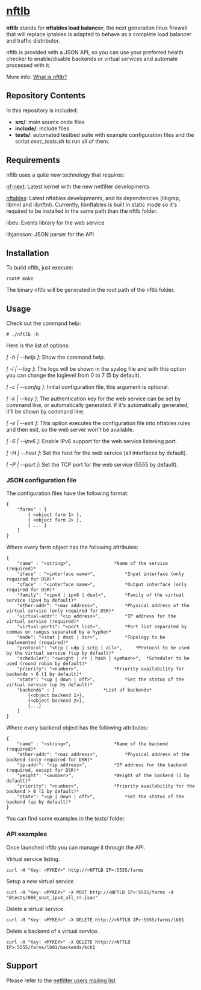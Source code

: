 # [nftlb](https://www.zevenet.com/knowledge-base/nftlb)
**nftlb** stands for **nftables load balancer**, the next generation linux firewall that will replace iptables is adapted to behave as a complete load balancer and traffic distributor.

nftlb is provided with a JSON API, so you can use your preferred health checker to enable/disable backends or virtual services and automate processed with it.

More info: [What is nftlb?](https://www.zevenet.com/knowledge-base/nftlb/what-is-nftlb/)

## Repository Contents
In this repository is included:
- **src/**: main source code files
- **include/**: include files
- **tests/**: automated testbed suite with example configuration files and the script *exec_tests.sh* to run all of them.

## Requirements
nftlb uses a quite new technology that requires:

[nf-next](git://git.kernel.org/pub/scm/linux/kernel/git/pablo/nf-next.git): Latest kernel with the new netfilter developments

[nftables](git://git.netfilter.org/nftables): Latest nftables developments, and its dependencies (libgmp, libmnl and libnftnl). Currently, libnftables is built in static mode so it's required to be installed in the same path than the nftlb folder.

libev: Events library for the web service

libjansson: JSON parser for the API

## Installation
To build nftlb, just execute:
```
root# make
```
The binary nftlb will be generated in the root path of the nftlb folder.

## Usage
Check out the command help:
```
# ./nftlb -h
```
Here is the list of options:

*[ -h | --help ]*: Show the command help.

*[ -l <LEVEL> | --log <LEVEL> ]*: The logs will be shown in the syslog file and with this option you can change the loglevel from 0 to 7 (5 by default).

*[ -c <FILE> | --config <FILE> ]*: Initial configuration file, this argument is optional.

*[ -k <KEY> | --key <KEY> ]*: The authentication key for the web service can be set by command line, or automatically generated. If it's automatically generated, it'll be shown by command line.

*[ -e | --exit ]*: This option executes the configuration file into nftables rules and then exit, so the web server won't be available.

*[ -6 | --ipv6 ]*: Enable IPv6 support for the web service listening port.

*[ -H <HOST> | --host <HOST> ]*: Set the host for the web service (all interfaces by default).

*[ -P <PORT> | --port <PORT> ]*: Set the TCP port for the web service (5555 by default). 


### JSON configuration file
The configuration files have the following format:
```
{
	"farms" : [
		{ <object farm 1> },
		{ <object farm 2> },
		{ ... }
	]
}
```
Where every farm object has the following attributes:
```
{
	"name" : "<string>",				*Name of the service (required)*
	"iface"	: "<interface name>",			*Input interface (only required for DSR)*
	"oface"	: "<interface name>",			*Output interface (only required for DSR)*
	"family": "<ipv4 | ipv6 | dual>",		*Family of the virtual service (ipv4 by default)*
	"ether-addr": "<mac address>",			*Physical address of the virtual service (only required for DSR)*
	"virtual-addr": "<ip address>",			*IP address for the virtual service (required)*
	"virtual-ports": "<port list>",			*Port list separated by commas or ranges separated by a hyphen*
	"mode": "<snat | dnat | dsr>",			*Topology to be implemented (required)*
	"protocol": "<tcp | udp | sctp | all>",		*Protocol to be used by the virtual service (tcp by default)*
	"scheduler": "<weight | rr | hash | symhash>",	*Scheduler to be used (round robin by default)*
	"priority": "<number>",				*Priority availability for backends > 0 (1 by default)*
	"state": "<up | down | off>",			*Set the status of the virtual service (up by default)*
	"backends" : [					*List of backends*
		{<object backend 1>},
		{<object backend 2>},
		{...}
	]
}
```
Where every backend object has the following attributes:
```
{
	"name" : "<string>",				*Name of the backend (required)*
	"ether-addr": "<mac address>",			*Physical address of the backend (only required for DSR)*
	"ip-addr": "<ip address>",			*IP address for the backend (required, except for DSR)*
	"weight": "<number>",				*Weight of the backend (1 by default)*
	"priority": "<number>",				*Priority availability for the backend > 0 (1 by default)*
	"state": "<up | down | off>",			*Set the status of the backend (up by default)*
}
```
You can find some examples in the *tests/* folder.

### API examples
Once launched nftlb you can manage it through the API.

Virtual service listing.
```
curl -H "Key: <MYKEY>" http://<NFTLB IP>:5555/farms
```
Setup a new virtual service.
```
curl -H "Key: <MYKEY>" -X POST http://<NFTLB IP>:5555/farms -d "@tests/008_snat_ipv4_all_rr.json"
```
Delete a virtual service.
```
curl -H "Key: <MYKEY>" -X DELETE http://<NFTLB IP>:5555/farms/lb01
```
Delete a backend of a virtual service.
```
curl -H "Key: <MYKEY>" -X DELETE http://<NFTLB IP>:5555/farms/lb01/backends/bck1
```

## Support
Please refer to the [netfilter users mailing list](http://netfilter.org/mailinglists.html#ml-user)

